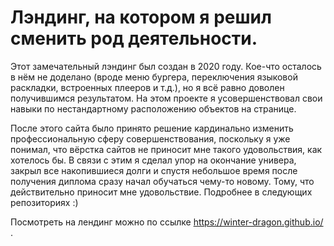 # Лэндинг, на котором я решил сменить род деятельности.

Этот замечательный лэндинг был создан в 2020 году. Кое-что осталось в нём не доделано (вроде меню бургера, переключения языковой раскладки, встроенных плееров и т.д.), но я всё равно доволен получившимся результатом. На этом проекте я усовершенствовал свои навыки по нестандартному расположению объектов на странице.

После этого сайта было принято решение кардинально изменить профессиональную сферу совершенствования, поскольку я уже понимал, что вёрстка сайтов не приносит мне такого удовольствия, как хотелось бы. В связи с этим я сделал упор на окончание универа, закрыл все накопившиеся долги и спустя небольшое время после получения диплома сразу начал обучаться чему-то новому. Тому, что действительно приносит мне удовольствие. Подробнее в следующих репозиториях :)

Посмотреть на лендинг можно по ссылке https://winter-dragon.github.io/ .

